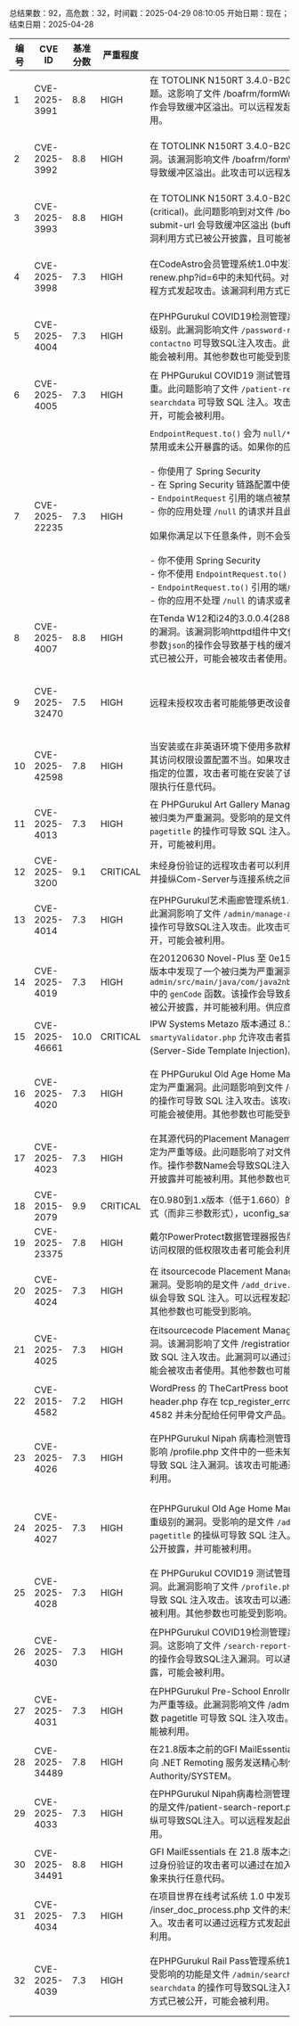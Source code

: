 总结果数：92，高危数：32，时间戳：2025-04-29 08:10:05
开始日期：现在；结束日期：2025-04-28

| 编号 | CVE ID | 基准分数 | 严重程度 | 描述 | 参考资料 |
|-----|--------|------------|----------|-------------|------------|
| 1 | CVE-2025-3991 | 8.8  | HIGH | 在 TOTOLINK N150RT 3.4.0-B20190525 中发现了一个被归类为严重漏洞的问题。这影响了文件 /boafrm/formWdsEncrypt 的未知部分。对参数 submit-url 的操作会导致缓冲区溢出。可以远程发起攻击。该漏洞利用已被公开披露，可能已被使用。 | [1]https://github.com/fizz-is-on-the-way/Iot_vuls/tree/main/N150RT/BufferOverflow_formWdsEncrypt<br>[2]https://vuldb.com/?ctiid.306327<br>[3]https://vuldb.com/?id.306327<br>[4]https://vuldb.com/?submit.557942<br>[5]https://www.totolink.net/ |
| 2 | CVE-2025-3992 | 8.8  | HIGH | 在 TOTOLINK N150RT 3.4.0-B20190525 中发现一个漏洞，并被评定为严重漏洞。该漏洞影响文件 /boafrm/formWlwds 的未知代码。对参数 submit-url 的操作会导致缓冲区溢出。此攻击可以远程发起。该漏洞利用方式已被公开，可能会被利用。 | [1]https://github.com/fizz-is-on-the-way/Iot_vuls/tree/main/N150RT/BufferOverflow_formWlwds<br>[2]https://vuldb.com/?ctiid.306328<br>[3]https://vuldb.com/?id.306328<br>[4]https://vuldb.com/?submit.557943<br>[5]https://www.totolink.net/ |
| 3 | CVE-2025-3993 | 8.8  | HIGH | 在 TOTOLINK N150RT 3.4.0-B20190525 中发现一个漏洞，并被评定为严重漏洞 (critical)。此问题影响到对文件 /boafrm/formWsc 的某些未知处理过程。操作参数 submit-url 会导致缓冲区溢出 (buffer overflow)。该攻击可能可以通过远程发起。漏洞利用方式已被公开披露，且可能被利用。 | [1]https://github.com/fizz-is-on-the-way/Iot_vuls/tree/main/N150RT/BufferOverflow_formWsc_1<br>[2]https://vuldb.com/?ctiid.306329<br>[3]https://vuldb.com/?id.306329<br>[4]https://vuldb.com/?submit.557944<br>[5]https://www.totolink.net/ |
| 4 | CVE-2025-3998 | 7.3  | HIGH | 在CodeAstro会员管理系统1.0中发现一个被归类为严重的漏洞。此漏洞影响文件renew.php?id=6中的未知代码。对参数ID的操纵可导致SQL注入。攻击者可以通过远程方式发起攻击。该漏洞利用方式已被公开披露，并可能被利用。 | [1]https://codeastro.com/<br>[2]https://github.com/lyg986443/cve/issues/4<br>[3]https://vuldb.com/?ctiid.306334<br>[4]https://vuldb.com/?id.306334<br>[5]https://vuldb.com/?submit.557972 |
| 5 | CVE-2025-4004 | 7.3  | HIGH | 在PHPGurukul COVID19检测管理系统1.0中发现了一个漏洞，该漏洞被评定为严重级别。此漏洞影响文件 `/password-recovery.php` 中未知的代码。通过操纵参数 `contactno` 可导致SQL注入攻击。此攻击可以远程发起。该漏洞利用方式已被公开，可能会被利用。其他参数也可能受到影响。 | [1]https://github.com/wyl091256/CVE/issues/1<br>[2]https://phpgurukul.com/<br>[3]https://vuldb.com/?ctiid.306340<br>[4]https://vuldb.com/?id.306340<br>[5]https://vuldb.com/?submit.558125 |
| 6 | CVE-2025-4005 | 7.3  | HIGH | 在 PHPGurukul COVID19 测试管理系统 1.0 中发现一个漏洞，该漏洞被评定为严重。此问题影响了文件 `/patient-report.php` 中的一些未知处理过程。通过操纵参数 `searchdata` 可导致 SQL 注入。攻击可能可以通过远程发起。该漏洞利用方式已被公开，可能会被利用。 | [1]https://github.com/wyl091256/CVE/issues/2<br>[2]https://phpgurukul.com/<br>[3]https://vuldb.com/?ctiid.306341<br>[4]https://vuldb.com/?id.306341<br>[5]https://vuldb.com/?submit.558126 |
| 7 | CVE-2025-22235 | 7.3  | HIGH | `EndpointRequest.to()` 会为 `null/**` 创建一个匹配器，如果为此创建的执行器端点被禁用或未公开暴露的话。如果你的应用满足以下所有条件，则可能会受到影响：<br><br>- 你使用了 Spring Security<br>- 在 Spring Security 链路配置中使用了 `EndpointRequest.to()`<br>- `EndpointRequest` 引用的端点被禁用或未通过 Web 暴露<br>- 你的应用处理 `/null` 的请求并且此路径需要保护<br><br>如果你满足以下任意条件，则不会受到影响：<br><br>- 你不使用 Spring Security<br>- 你不使用 `EndpointRequest.to()`<br>- `EndpointRequest.to()` 引用的端点已启用且已公开<br>- 你的应用不处理 `/null` 的请求或者此路径不需要保护 | [1]https://spring.io/security/cve-2025-22235 |
| 8 | CVE-2025-4007 | 8.8  | HIGH | 在Tenda W12和i24的3.0.0.4(2887)/3.0.0.5(3644)版本中发现一个被评定为严重的漏洞。该漏洞影响httpd组件中文件`/goform/modules`里的函数`cgidhcpsCfgSet`。对参数`json`的操作会导致基于栈的缓冲区溢出。此漏洞可以被远程利用。该漏洞利用方式已被公开，可能会被攻击者使用。 | [1]https://github.com/02Tn/vul/issues/5<br>[2]https://vuldb.com/?ctiid.306343<br>[3]https://vuldb.com/?id.306343<br>[4]https://vuldb.com/?submit.558165<br>[5]https://www.tenda.com.cn/ |
| 9 | CVE-2025-32470 | 7.5  | HIGH | 远程未授权攻击者可能能够更改设备的 IP 地址，从而影响设备的可用性。 | [1]https://cdn.sick.com/media/docs/1/11/411/Special_information_CYBERSECURITY_BY_SICK_en_IM0084411.PDF<br>[2]https://sick.com/psirt<br>[3]https://www.cisa.gov/resources-tools/resources/ics-recommended-practices<br>[4]https://www.first.org/cvss/calculator/3.1<br>[5]https://www.sick.com/.well-known/csaf/white/2025/sca-2025-0005.json<br>[6]https://www.sick.com/.well-known/csaf/white/2025/sca-2025-0005.pdf |
| 10 | CVE-2025-42598 | 7.8  | HIGH | 当安装或在非英语环境下使用多款精工爱普生（SEIKO EPSON）打印机驱动程序时，其访问权限设置配置不当。如果攻击者诱导用户将精心制作的DLL文件放置到攻击者指定的位置，攻击者可能在安装了该打印机驱动程序的Windows系统上以SYSTEM权限执行任意代码。 | [1]https://jvn.jp/en/vu/JVNVU90649144/<br>[2]https://www.epson.co.uk/en_GB/faq/KA-01993/contents?loc=en-us<br>[3]https://www.epson.jp/support/misc_t/250428_oshirase.htm<br>[4]https://www2.epson.jp/support/misc_t/windrv_productlist.pdf |
| 11 | CVE-2025-4013 | 7.3  | HIGH | 在 PHPGurukul Art Gallery Management System 1.0 中发现了一个漏洞。该漏洞已被归类为严重漏洞。受影响的是文件 `/admin/aboutus.php` 中的未知功能。对该参数 `pagetitle` 的操作可导致 SQL 注入。可以远程发起此攻击。该漏洞利用方式已被公开，可能被利用。 | [1]https://github.com/ljfhhh/CVE/issues/1<br>[2]https://phpgurukul.com/<br>[3]https://vuldb.com/?ctiid.306366<br>[4]https://vuldb.com/?id.306366<br>[5]https://vuldb.com/?submit.558348 |
| 12 | CVE-2025-3200 | 9.1  | CRITICAL | 未经身份验证的远程攻击者可以利用被使用的不安全的TLS 1.0和TLS 1.1协议，拦截并操纵Com-Server与连接系统之间的加密通信。 | [1]https://certvde.com/en/advisories/VDE-2025-031/ |
| 13 | CVE-2025-4014 | 7.3  | HIGH | 在PHPGurukul艺术画廊管理系统1.0中发现了一个漏洞，该漏洞被评定为严重级别。此漏洞影响了文件 `/admin/manage-art-medium.php` 中的未知功能。对参数 `artmed` 的操作可导致SQL注入攻击。此攻击可以通过远程方式发起。该漏洞利用方式已被公开，可能会被利用。 | [1]https://github.com/ljfhhh/CVE/issues/2<br>[2]https://phpgurukul.com/<br>[3]https://vuldb.com/?ctiid.306367<br>[4]https://vuldb.com/?id.306367<br>[5]https://vuldb.com/?submit.558350 |
| 14 | CVE-2025-4019 | 7.3  | HIGH | 在20120630 Novel-Plus 至 0e156c04b4b7ce0563bef6c97af4476fcda8f160 版本中发现了一个被归类为严重漏洞的问题。受影响的是文件 `novel-admin/src/main/java/com/java2nb/common/controller/GeneratorController.java` 中的 `genCode` 函数。该操作会导致身份验证缺失。可以远程发起攻击。该漏洞利用已被公开披露，并可能被利用。供应商在披露早期就已联系，但未作出任何回应。 | [1]https://vuldb.com/?ctiid.306372<br>[2]https://vuldb.com/?id.306372<br>[3]https://vuldb.com/?submit.558360<br>[4]https://www.cnblogs.com/aibot/p/18827469<br>[5]https://www.cnblogs.com/aibot/p/18827469 |
| 15 | CVE-2025-46661 | 10.0  | CRITICAL | IPW Systems Metazo 版本通过 8.1.3 允许未经身份验证的远程代码执行，因为 `smartyValidator.php` 允许攻击者提供模板表达式，即所谓的服务端模版注入 (Server-Side Template Injection)。所有实例均已由供应商修复。 | [1]https://code-white.com/public-vulnerability-list/<br>[2]https://www.ipwsystems.com/ |
| 16 | CVE-2025-4020 | 7.3  | HIGH | 在 PHPGurukul Old Age Home Management System 1.0 中发现一个漏洞，并被评定为严重漏洞。此问题影响到文件 /contact.php 中的一些未知功能。对参数 fname 的操作可导致 SQL 注入攻击。该攻击可能通过远程发起。该漏洞利用方式已被公开，可能会被使用。其他参数也可能受到影响。 | [1]https://github.com/Q3qc1n/myCVE/issues/1<br>[2]https://phpgurukul.com/<br>[3]https://vuldb.com/?ctiid.306374<br>[4]https://vuldb.com/?id.306374<br>[5]https://vuldb.com/?submit.558365<br>[6]https://github.com/Q3qc1n/myCVE/issues/1 |
| 17 | CVE-2025-4023 | 7.3  | HIGH | 在其源代码的Placement Management System 1.0中发现了一个漏洞，该漏洞被评定为严重等级。此问题影响了对文件/add_company.php中某些未知处理过程的操作。操作参数Name会导致SQL注入。攻击可能可以通过远程发起。该漏洞利用已被公开披露并可能被利用。其他参数也可能受到影响。 | [1]https://github.com/xingyu-wu4678/cve/issues/1<br>[2]https://itsourcecode.com/<br>[3]https://vuldb.com/?ctiid.306377<br>[4]https://vuldb.com/?id.306377<br>[5]https://vuldb.com/?submit.558546 |
| 18 | CVE-2015-2079 | 9.9  | CRITICAL | 在0.980到1.x版本（低于1.660）的Usermin中，由于其使用了Perl open的两参数形式（而非三参数形式），uconfig_save.cgi中的sig_file_free存在远程代码执行漏洞。 | [1]https://code-white.com/blog/2015-05-cve-2015-2079-rce-usermin/<br>[2]https://code-white.com/public-vulnerability-list/ |
| 19 | CVE-2025-23375 | 7.8  | HIGH | 戴尔PowerProtect数据管理器报告版本19.17包含“使用特权API不当”漏洞。具有本地访问权限的低权限攻击者可能会利用此漏洞，从而获得权限提升。 | [1]https://www.dell.com/support/kbdoc/en-us/000311083/dsa-2025-062-security-update-for-dell-powerprotect-data-manager-multiple-security-vulnerabilities |
| 20 | CVE-2025-4024 | 7.3  | HIGH | 在 itsourcecode Placement Management System 1.0 中发现一个被归类为严重的漏洞。受影响的是文件 `/add_drive.php` 的一个未知功能。对参数 `drive_title` 的操纵会导致 SQL 注入。可以远程发起攻击。该漏洞利用已被公开披露，可能会被使用。其他参数也可能受到影响。 | [1]https://github.com/xingyu-wu4678/cve/issues/2<br>[2]https://itsourcecode.com/<br>[3]https://vuldb.com/?ctiid.306378<br>[4]https://vuldb.com/?id.306378<br>[5]https://vuldb.com/?submit.558616 |
| 21 | CVE-2025-4025 | 7.3  | HIGH | 在itsourcecode Placement Management System 1.0中发现一个被分类为关键的漏洞。该漏洞影响了文件 /registration.php 的一个未知功能。对参数 Name 的操纵可导致 SQL 注入攻击。此漏洞可以通过远程方式利用。该漏洞利用方式已被公开披露，可能会被攻击者使用。其他参数也可能受到影响。 | [1]https://github.com/xingyu-wu4678/cve/issues/3<br>[2]https://itsourcecode.com/<br>[3]https://vuldb.com/?ctiid.306379<br>[4]https://vuldb.com/?id.306379<br>[5]https://vuldb.com/?submit.558621 |
| 22 | CVE-2015-4582 | 7.2  | HIGH | WordPress 的 TheCartPress boot-store（也称为 Boot Store）主题 1.6.4 中的 header.php 存在 tcp_register_error 跨站脚本漏洞（XSS）。注意：CVE-2015-4582 并未分配给任何甲骨文产品。 | [1]https://themes.trac.wordpress.org/browser/boot-store/1.6.4/header.php#L348 |
| 23 | CVE-2025-4026 | 7.3  | HIGH | 在PHPGurukul Nipah 病毒检测管理系统 1.0 中发现一个被定级为严重漏洞。此问题影响 /profile.php 文件中的一些未知处理过程。通过对参数 adminname 进行操作可导致 SQL 注入漏洞。该攻击可能通过远程发起。该漏洞利用方式已被公开，可能会被利用。 | [1]https://github.com/changan520374/cve/issues/1<br>[2]https://phpgurukul.com/<br>[3]https://vuldb.com/?ctiid.306389<br>[4]https://vuldb.com/?id.306389<br>[5]https://vuldb.com/?submit.558628<br>[6]https://github.com/changan520374/cve/issues/1 |
| 24 | CVE-2025-4027 | 7.3  | HIGH | 在PHPGurukul Old Age Home Management System 1.0中发现了一个被归类为严重级别的漏洞。受影响的是文件 `/admin/rules.php` 中的一个未知功能。对该函数参数 `pagetitle` 的操纵可导致 SQL 注入。可以通过远程方式发起此攻击。该漏洞利用已被公开披露，并可能被利用。 | [1]https://github.com/Q3qc1n/myCVE/issues/2<br>[2]https://phpgurukul.com/<br>[3]https://vuldb.com/?ctiid.306390<br>[4]https://vuldb.com/?id.306390<br>[5]https://vuldb.com/?submit.559159<br>[6]https://github.com/Q3qc1n/myCVE/issues/2 |
| 25 | CVE-2025-4028 | 7.3  | HIGH | 在 PHPGurukul COVID19 测试管理系统 1.0 中发现一个漏洞，并被归类为严重漏洞。此漏洞影响了文件 `/profile.php` 的未知功能。对参数 `mobilenumber` 进行操作会导致 SQL 注入攻击。该攻击可以通过远程方式发起。漏洞利用已被公开披露，可能会被利用。其他参数也可能受到影响。 | [1]https://github.com/JunZ-Leo/CVE/issues/1<br>[2]https://phpgurukul.com/<br>[3]https://vuldb.com/?ctiid.306391<br>[4]https://vuldb.com/?id.306391<br>[5]https://vuldb.com/?submit.559193 |
| 26 | CVE-2025-4030 | 7.3  | HIGH | 在PHPGurukul COVID19检测管理系统1.0中发现一个漏洞。该漏洞被归类为严重漏洞。这影响了文件 `/search-report-result.php` 中的未知部分。对参数 `serachdata` 的操作会导致SQL注入漏洞。可以通过远程方式发起攻击。该漏洞利用已被公开披露，可能会被利用。 | [1]https://github.com/JunZ-Leo/CVE/issues/2<br>[2]https://phpgurukul.com/<br>[3]https://vuldb.com/?ctiid.306393<br>[4]https://vuldb.com/?id.306393<br>[5]https://vuldb.com/?submit.559199 |
| 27 | CVE-2025-4031 | 7.3  | HIGH | 在PHPGurukul Pre-School Enrollment System 1.0中发现一个漏洞，该漏洞被评定为严重等级。此漏洞影响文件 /admin/aboutus.php 中未知的代码部分。通过操纵参数 pagetitle 可导致 SQL 注入攻击。此攻击可远程发起。漏洞利用已被公开披露且可能被利用。 | [1]https://github.com/tailin1122/myCVE/issues/1<br>[2]https://phpgurukul.com/<br>[3]https://vuldb.com/?ctiid.306394<br>[4]https://vuldb.com/?id.306394<br>[5]https://vuldb.com/?submit.559221 |
| 28 | CVE-2025-34489 | 7.8  | HIGH | 在21.8版本之前的GFI MailEssentials 存在本地权限提升漏洞。本地攻击者可以通过向 .NET Remoting 服务发送精心制作的序列化有效负载来提权至 NT Authority/SYSTEM。 | [1]https://frycos.github.io/vulns4free/2025/04/28/mailessentials.html<br>[2]https://gfi.ai/products-and-solutions/network-security-solutions/mailessentials/resources/documentation/product-releases |
| 29 | CVE-2025-4033 | 7.3  | HIGH | 在PHPGurukul Nipah病毒检测管理系统1.0中发现一个被归类为严重的漏洞。受影响的是文件/patient-search-report.php中的未知功能。对该函数参数searchdata的操纵可导致SQL注入。可以远程发起此攻击。该漏洞利用方式已被公开，可能会被利用。 | [1]https://github.com/bluechips-zhao/myCVE/issues/2<br>[2]https://phpgurukul.com/<br>[3]https://vuldb.com/?ctiid.306396<br>[4]https://vuldb.com/?id.306396<br>[5]https://vuldb.com/?submit.559239 |
| 30 | CVE-2025-34491 | 8.8  | HIGH | GFI MailEssentials 在 21.8 版本之前的版本存在一个 .NET 反序列化问题。远程且经过身份验证的攻击者可以通过在加入多服务器设置时发送精心构造的序列化的 .NET 对象来执行任意代码。 | [1]https://frycos.github.io/vulns4free/2025/04/28/mailessentials.html<br>[2]https://gfi.ai/products-and-solutions/network-security-solutions/mailessentials/resources/documentation/product-releases |
| 31 | CVE-2025-4034 | 7.3  | HIGH | 在项目世界在线考试系统 1.0 中发现一个被归类为严重的漏洞。此漏洞影响 /inser_doc_process.php 文件的未知功能。对参数 Doc_ID 的操作可导致 SQL 注入。攻击者可以通过远程方式发起此攻击。该漏洞利用方式已被公开披露，并可能被利用。 | [1]https://github.com/hhhanxx/attack/issues/1<br>[2]https://vuldb.com/?ctiid.306397<br>[3]https://vuldb.com/?id.306397<br>[4]https://vuldb.com/?submit.559297<br>[5]https://github.com/hhhanxx/attack/issues/1 |
| 32 | CVE-2025-4039 | 7.3  | HIGH | 在PHPGurukul Rail Pass管理系统1.0中发现了一个漏洞，该漏洞被评定为严重等级。受影响的功能是文件 `/admin/search-pass.php` 中的某些未知功能。对参数 `searchdata` 的操作可导致SQL注入攻击。此攻击可能通过远程方式发起。该漏洞利用方式已被公开，可能会被利用。 | [1]https://github.com/Q3qc1n/myCVE/issues/4<br>[2]https://phpgurukul.com/<br>[3]https://vuldb.com/?ctiid.306404<br>[4]https://vuldb.com/?id.306404<br>[5]https://vuldb.com/?submit.559345<br>[6]https://github.com/Q3qc1n/myCVE/issues/4 |